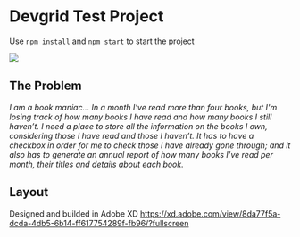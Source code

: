 # Devgrid Test Project
Use `npm install` and `npm start` to start the project

![](https://i.imgur.com/8fnv6Yi.png)


## The Problem
*I am a book maniac... In a month I’ve read more than four books, but I'm losing track of how many books I have read and how many books I still haven’t. I need a place to store all the information on the books I own, considering those I have read and those I haven’t. It has to have a checkbox in order for me to check those I have already gone through; and it also has to generate an annual report of how many books I’ve read per month, their titles and details about each book.*

## Layout
Designed and builded in Adobe XD
https://xd.adobe.com/view/8da77f5a-dcda-4db5-6b14-ff617754289f-fb96/?fullscreen
